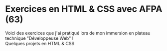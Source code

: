 # Exercices en HTML & CSS avec AFPA (63)

<p>Voici des exercices que j'ai pratiqué lors de mon immersion en plateau technique
"Développeuse Web" !<br>
Quelques projets en HTML & CSS
</p>